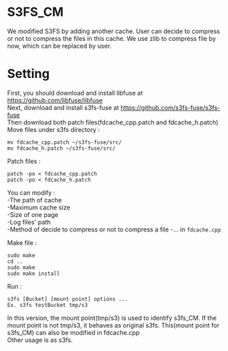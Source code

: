 S3FS_CM
==
We modified S3FS by adding another cache.
User can decide to compress or not to compress the files in this cache.
We use zlib to compress file by now, which can be replaced by user.

Setting
==
First, you should download and install libfuse at https://github.com/libfuse/libfuse  
Next, download and install s3fs-fuse at https://github.com/s3fs-fuse/s3fs-fuse  
Then download both patch files(fdcache_cpp.patch and fdcache_h.patch)  
Move files under s3fs directory :  
```
mv fdcache_cpp.patch ~/s3fs-fuse/src/  
mv fdcache_h.patch ~/s3fs-fuse/src/
```
Patch files :  
```
patch -po < fdcache_cpp.patch  
patch -po < fdcache_h.patch
```
You can modify :  
-The path of cache  
-Maximum cache size  
-Size of one page  
-Log files' path  
-Method of decide to compress or not to compress a file
-...
in `fdcache.cpp ` 
  
Make file :  
```
sudo make  
cd ..  
sudo make  
sudo make install  
```
Run :  
```
s3fs [Bucket] [mount point] options ...
Ex. s3fs testBucket tmp/s3  
```
In this version, the mount point(tmp/s3) is used to identify s3fs_CM.
If the mount point is not tmp/s3, it behaves as original s3fs.
This(mount point for s3fs_CM) can also be modified in fdcache.cpp  
Other usage is as s3fs.
